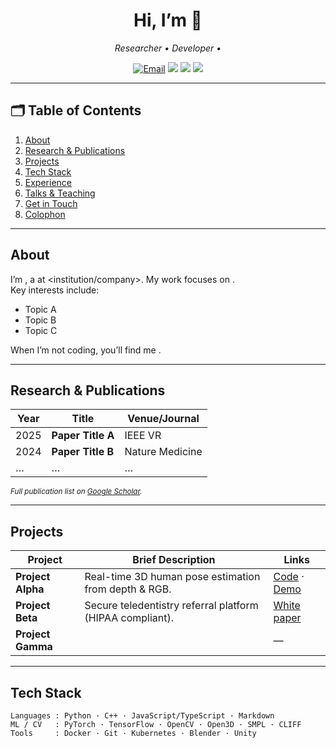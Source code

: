 <!-- ――― HEADER ――― -->
<h1 align="center">Hi, I’m <YOUR NAME> 👋</h1>
<p align="center">
  <em>Researcher • Developer • <specialization></em><br>
  <slogan or one-sentence elevator pitch>
</p>

<!-- Social / contact buttons (use only what you want) -->
<p align="center">
  <a href="mailto:your.email@example.com"><img src="https://img.shields.io/badge/email-%2312100E" alt="Email"></a>
  <a href="https://www.linkedin.com/in/yourprofile"><img src="https://img.shields.io/badge/LinkedIn-%230A66C2"></a>
  <a href="https://scholar.google.com/citations?user=XXXX"><img src="https://img.shields.io/badge/Google Scholar-4285F4"></a>
  <a href="https://twitter.com/yourhandle"><img src="https://img.shields.io/badge/Twitter-1DA1F2"></a>
</p>

---

## 🗂️ Table of Contents
1. [About](#about)
2. [Research & Publications](#research--publications)
3. [Projects](#projects)
4. [Tech Stack](#tech-stack)
5. [Experience](#experience)
6. [Talks & Teaching](#talks--teaching)
7. [Get in Touch](#get-in-touch)
8. [Colophon](#colophon)

---

## About
I’m **<Your Name>**, a <role> at <institution/company>. My work focuses on **<keywords>**.  
Key interests include:

- Topic A  
- Topic B  
- Topic C  

When I’m not coding, you’ll find me <hobbies>.

---

## Research & Publications
| Year | Title | Venue/Journal |
|------|-------|---------------|
| 2025 | **Paper Title A** | IEEE VR |
| 2024 | **Paper Title B** | Nature Medicine |
| …    | … | … |

<sub>*Full publication list on [Google Scholar](https://scholar.google.com/citations?user=XXXX).* </sub>

---

## Projects
| Project | Brief Description | Links |
|---------|------------------|-------|
| **Project Alpha** | Real-time 3D human pose estimation from depth & RGB. | [Code](https://github.com/you/project-alpha) · [Demo](https://youtu.be/xxxxx) |
| **Project Beta** | Secure teledentistry referral platform (HIPAA compliant). | [White paper](link) |
| **Project Gamma** | <One-liner> | — |

---

## Tech Stack
```text
Languages : Python · C++ · JavaScript/TypeScript · Markdown
ML / CV   : PyTorch · TensorFlow · OpenCV · Open3D · SMPL · CLIFF
Tools     : Docker · Git · Kubernetes · Blender · Unity
